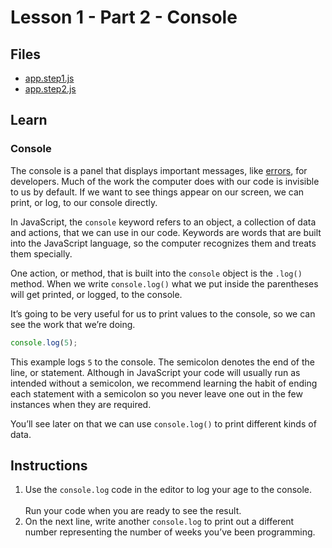 # Lesson 1 - Part 2 - Console

## Files

- [app.step1.js](./app.step1.js)
- [app.step2.js](./app.step2.js)

## Learn

### Console

The console is a panel that displays important messages, like [errors](https://www.codecademy.com/resources/docs/javascript/errors), for developers. Much of the work the computer does with our code is invisible to us by default. If we want to see things appear on our screen, we can print, or log, to our console directly. 

In JavaScript, the `console` keyword refers to an object, a collection of data and actions, that we can use in our code. Keywords are words that are built into the JavaScript language, so the computer recognizes them and treats them specially. 

One action, or method, that is built into the `console` object is the `.log()` method. When we write `console.log()` what we put inside the parentheses will get printed, or logged, to the console. 

It’s going to be very useful for us to print values to the console, so we can see the work that we’re doing. 


```js
console.log(5); 

```

This example logs `5` to the console. The semicolon denotes the end of the line, or statement. Although in JavaScript your code will usually run as intended without a semicolon, we recommend learning the habit of ending each statement with a semicolon so you never leave one out in the few instances when they are required.

You’ll see later on that we can use `console.log()` to print different kinds of data.

## Instructions

1. Use the `console.log` code in the editor to log your age to the console.<br><br>Run your code when you are ready to see the result.
2. On the next line, write another `console.log` to print out a different number representing the number of weeks you’ve been programming.
